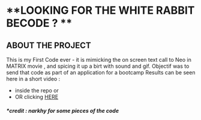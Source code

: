 # **LOOKING FOR THE WHITE RABBIT BECODE ? **
## ABOUT THE PROJECT
  This is my First Code ever - it is mimicking the on screen text call to Neo in MATRIX movie , and spicing it up a birt with sound and gif. Objectif was to send that code as part of an application for a bootcamp
 Results can be seen here in a short video : 
 - inside the repo or
 - OR clicking [HERE](https://u.pcloud.link/publink/show?code=XZiwToVZj4ljReycWLJOPVHKeP8gap6wWjN7)





##### *credit :  narkhy for  some pieces of the code 
